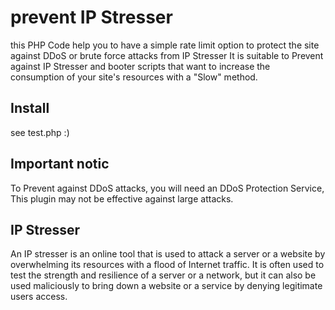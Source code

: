 # prevent IP Stresser
this PHP Code help you to have a simple rate limit option to protect the site against DDoS or brute force attacks from IP Stresser
It is suitable to Prevent against IP Stresser and booter scripts that want to increase the consumption of your site's resources with a "Slow" method.

## Install
see test.php :)	

## Important notic
To Prevent against DDoS attacks, you will need an DDoS Protection Service, This plugin may not be effective against large attacks.

## IP Stresser
An IP stresser is an online tool that is used to attack a server or a website by overwhelming its resources with a flood of Internet traffic. It is often used to test the strength and resilience of a server or a network, but it can also be used maliciously to bring down a website or a service by denying legitimate users access.
